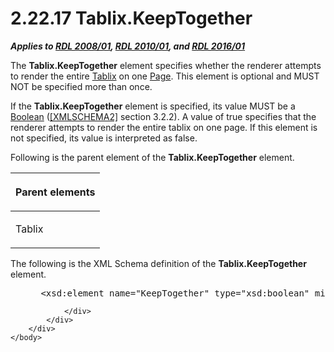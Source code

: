 <html dir="LTR" xmlns:mshelp="http://msdn.microsoft.com/mshelp" xmlns:ddue="http://ddue.schemas.microsoft.com/authoring/2003/5" xmlns:xlink="http://www.w3.org/1999/xlink" xmlns:tool="http://www.microsoft.com/tooltip">
    <head>
        <meta http-equiv="Content-Type" content="text/html; CHARSET=utf-8"></meta>
        <meta name="save" content="history"></meta>
        <title>2.22.17 Tablix.KeepTogether</title>
        <xml>
            <mshelp:toctitle title="2.22.17 Tablix.KeepTogether"></mshelp:toctitle>
            <mshelp:rltitle title="[MS-RDL]: Tablix.KeepTogether"></mshelp:rltitle>
            <mshelp:keyword index="A" term="274005e1-d2ab-4376-b6ef-be8cacc72424"></mshelp:keyword>
            <mshelp:attr name="DCSext.ContentType" value="open specification"></mshelp:attr>
            <mshelp:attr name="AssetID" value="274005e1-d2ab-4376-b6ef-be8cacc72424"></mshelp:attr>
            <mshelp:attr name="TopicType" value="kbRef"></mshelp:attr>
            <mshelp:attr name="DCSext.Title" value="[MS-RDL]: Tablix.KeepTogether" />
        </xml>
    </head>
    <body>
        <div id="header">
            <h1 class="heading">2.22.17 Tablix.KeepTogether</h1>
        </div>
        <div id="mainSection">
            <div id="mainBody">
                <div id="allHistory" class="saveHistory"></div>
                <div id="sectionSection0" class="section" name="collapseableSection">
                    

<p><b><i>Applies to </i></b><a href="1e855f94-4617-47e4-b89e-0856c6cb420f.md"><b><i>RDL 2008/01</i></b></a><b><i>,
</i></b><a href="3428e690-a348-4ec7-8a6a-8efb42d2cdee.md"><b><i>RDL 2010/01</i></b></a><b><i>,
and </i></b><a href="52ce3983-2bfc-4e72-9359-42aaf5fe4509.md"><b><i>RDL 2016/01</i></b></a></p>

<p>The <b>Tablix.KeepTogether</b> element specifies whether the
renderer attempts to render the entire <a href="e42fb86e-799a-4202-8845-ac38831efccb.md">Tablix</a> on one <a href="b5e525d5-00d6-4e1a-8813-55f327da6b4c.md">Page</a>. This element is
optional and MUST NOT be specified more than once. </p>

<p>If the <b>Tablix.KeepTogether</b> element is specified, its
value MUST be a <a href="4802fa14-3619-43fa-9898-3acab160a24c.md">Boolean</a>
(<a href="https://go.microsoft.com/fwlink/?LinkId=90610">[XMLSCHEMA2]</a>
section 3.2.2). A value of true specifies that the renderer attempts to render
the entire tablix on one page. If this element is not specified, its value is
interpreted as false.</p>

<p>Following is the parent element of the <b>Tablix.KeepTogether</b>
element.</p>

<table>
 <thead>
  <tr>
   <th>
   <p>Parent elements</p>
   </th>
  </tr>
 </thead>
 <tr>
  <td>
  <p>Tablix</p>
  </td>
 </tr>
</table>

<p>The following is the XML Schema definition of the <b>Tablix.KeepTogether</b>
element.</p>

<dl>
<dd>
<div><pre> &lt;xsd:element name=&quot;KeepTogether&quot; type=&quot;xsd:boolean&quot; minOccurs=&quot;0&quot; /&gt;
</pre></div>
</dd></dl>


                </div>
            </div>
        </div>
    </body>
</html>